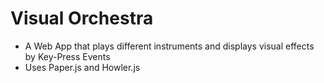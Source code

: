 # Visual Orchestra
* A Web App that plays different instruments and displays visual effects by Key-Press Events
* Uses Paper.js and Howler.js 

